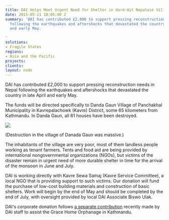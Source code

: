 ```yaml
---
title: DAI Helps Meet Urgent Need for Shelter in Hard-Hit Nepalese Village
date: 2015-05-21 18:05:00 Z
summary: 'DAI has contributed £2,000 to support pressing reconstruction needs in Nepal
  following the earthquakes and aftershocks that devastated the country in late April
  and early May.

'
solutions:
- Fragile States
regions:
- Asia and the Pacific
projects: 
clients: 
layout: node
---
```


DAI has contributed £2,000 to support pressing reconstruction needs in Nepal following the earthquakes and aftershocks that devastated the country in late April and early May.

The funds will be directed specifically to Danda Gaun Village of Panchakhal Municipality in Kavrepalachowk (Kavre) District, some 65 kilometers from Kathmandu. In Danda Gaun, all 61 houses have been destroyed.

![][1]

(Destruction in the village of Danada Gaun was massive.)

The inhabitants of the village are very poor, most of them landless people working as tenant farmers. Tents and food aid are being provided by international nongovernmental organizations (NGOs), but victims of the disaster remain in urgent need of more durable shelter in time for the arrival of the monsoon in June and July.

DAI is working directly with Kavre Sewa Samaj (Kavre Service Committee), a local NGO that is providing support to such victims. Our donation will fund the purchase of low-cost building materials and construction of basic shelters. Work will begin by the end of May and should be completed by the end of July, with oversight provided by local DAI Associate Biswo Ulak.

DAI's corporate donation follows [a separate contribution][2] recently made by DAI staff to assist the Grace Home Orphanage in Kathmandu.

[1]: /assets/images/news/nepal-earthquake.jpg
[2]: /news/dai-staff-donate-kathmandu-orphanage-wake-nepal-earthquakes
